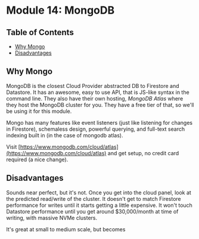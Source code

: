# Module 14: MongoDB <!-- omit in toc -->

## Table of Contents <!-- omit in toc -->
- [Why Mongo](#why-mongo)
- [Disadvantages](#disadvantages)

## Why Mongo

MongoDB is the closest Cloud Provider abstracted DB to Firestore and Datastore. It has an awesome, easy to use API, that is JS-like syntax in the command line. They also have their own hosting, *MongoDB Atlas* where they host the MongoDB cluster for you. They have a free tier of that, so we'll be using it for this module.

Mongo has many features like event listeners (just like listening for changes in Firestore), schemaless design, powerful querying, and full-text search indexing built in (in the case of mongodb atlas).

Visit [https://www.mongodb.com/cloud/atlas](https://www.mongodb.com/cloud/atlas) and get setup, no credit card required (a nice change).

## Disadvantages

Sounds near perfect, but it's not. Once you get into the cloud panel, look at the predicted read/write of the cluster. It doesn't get to match Firestore performance for writes until it starts getting a little expensive. It won't touch Datastore performance until you get around $30,000/month at time of writing, with massive NVMe clusters.

It's great at small to medium scale, but becomes 
